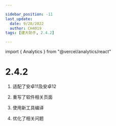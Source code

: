 ```yaml
---

sidebar_position: -11
last_update:
  date: 9/28/2022
  author: CH4019
tags: [建大助手, 2.4.2]

---
```

import { Analytics } from "@vercel/analytics/react"
<Analytics/>

# 2.4.2

1. 适配了安卓11及安卓12

2. 重写了软件相关页面

3. 使用新工具编译

4. 优化了相关问题
